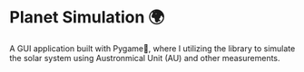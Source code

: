 # Planet Simulation 🌍
A GUI application built with Pygame🐍, where I utilizing the library to simulate the solar system using Austronmical Unit (AU) and other measurements. 

